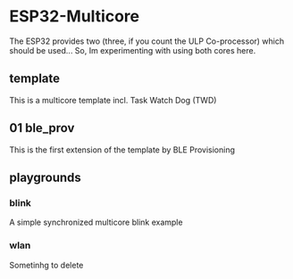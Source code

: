 # ESP32-Multicore
The ESP32 provides two (three, if you count the ULP Co-processor) which should be used... So, Im experimenting with using both cores here.
## template
This is a multicore template incl. Task Watch Dog (TWD)
## 01 ble_prov
This is the first extension of the template by BLE Provisioning
## playgrounds
### blink
A simple synchronized multicore blink example
### wlan
Sometinhg to delete
